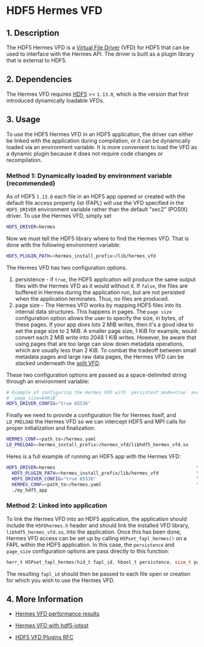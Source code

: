 # HDF5 Hermes VFD

## 1. Description
The HDF5 Hermes VFD is a [Virtual File
Driver](https://portal.hdfgroup.org/display/HDF5/Virtual+File+Drivers) (VFD) for
HDF5 that can be used to interface with the Hermes API. The driver is built as a
plugin library that is external to HDF5.

## 2. Dependencies
The Hermes VFD requires [HDF5](https://github.com/HDFGroup/hdf5) >= `1.13.0`,
which is the version that first introduced dynamically loadable VFDs.

## 3. Usage
To use the HDF5 Hermes VFD in an HDF5 application, the driver can either be
linked with the application during compilation, or it can be dynamically loaded
via an environment variable. It is more convenient to load the VFD as a dynamic
plugin because it does not require code changes or recompilation.

### Method 1: Dynamically loaded by environment variable (recommended)

As of HDF5 `1.13.0` each file in an HDF5 app opened or created with the default
file access property list (FAPL) will use the VFD specified in the `HDF5_DRIVER`
environment variable rather than the default "sec2" (POSIX) driver. To use the
Hermes VFD, simply set

```sh
HDF5_DRIVER=hermes
```

Now we must tell the HDF5 library where to find the Hermes VFD. That is done
with the following environment variable:

```sh
HDF5_PLUGIN_PATH=<hermes_install_prefix>/lib/hermes_vfd
```

The Hermes VFD has two configuration options.
1. persistence - if `true`, the HDF5 application will produce the same output
   files with the Hermes VFD as it would without it. If `false`, the files are
   buffered in Hermes during the application run, but are not persisted when the
   application terminates. Thus, no files are produced.
2. page size - The Hermes VFD works by mapping HDF5 files into its internal data
   structures. This happens in pages. The `page size` configuration option
   allows the user to specify the size, in bytes, of these pages. If your app
   does lots 2 MiB writes, then it's a good idea to set the page size to 2
   MiB. A smaller page size, 1 KiB for example, would convert each 2 MiB write
   into 2048 1 KiB writes. However, be aware that using pages that are too large
   can slow down metadata operations, which are usually less than 2 KiB. To
   combat the tradeoff between small metadata pages and large raw data pages,
   the Hermes VFD can be stacked underneath the [split VFD](https://docs.hdfgroup.org/hdf5/develop/group___f_a_p_l.html#ga502f1ad38f5143cf281df8282fef26ed).


These two configuration options are passed as a space-delimited string through
an environment variable:

```sh
# Example of configuring the Hermes VFD with `persistent_mode=true` and
# `page_size=64KiB`
HDF5_DRIVER_CONFIG="true 65536"
```

Finally we need to provide a configuration file for Hermes itself, and
`LD_PRELOAD` the Hermes VFD so we can intercept HDF5 and MPI calls for proper
initialization and finalization:

```sh
HERMES_CONF=<path_to>/hermes.yaml
LD_PRELOAD=<hermes_install_prefix>/hermes_vfd/libhdf5_hermes_vfd.so
```

Heres is a full example of running an HDF5 app with the Hermes VFD:

```sh
HDF5_DRIVER=hermes                                                    \
  HDF5_PLUGIN_PATH=<hermes_install_prefix/lib/hermes_vfd              \
  HDF5_DRIVER_CONFIG="true 65536"                                     \
  HERMES_CONF=<path_to>/hermes.yaml                                   \
  ./my_hdf5_app
```

### Method 2: Linked into application

To link the Hermes VFD into an HDF5 application, the application should include
the `H5FDhermes.h` header and should link the installed VFD library,
`libhdf5_hermes_vfd.so`, into the application. Once this has been done, Hermes
VFD access can be set up by calling `H5Pset_fapl_hermes()` on a FAPL within the
HDF5 application. In this case, the `persistence` and `page_size` configuration
options are pass directly to this function:

```C
herr_t H5Pset_fapl_hermes(hid_t fapl_id, hbool_t persistence, size_t page_size)
```

The resulting `fapl_id` should then be passed to each file open or creation for
which you wish to use the Hermes VFD.

## 4. More Information
* [Hermes VFD performance results](https://github.com/HDFGroup/hermes/wiki/HDF5-Hermes-VFD)

* [Hermes VFD with hdf5-iotest](https://github.com/HDFGroup/hermes/tree/master/benchmarks/HermesVFD)
* [HDF5 VFD Plugins RFC](https://github.com/HDFGroup/hdf5doc/blob/master/RFCs/HDF5_Library/VFL_DriverPlugins/RFC__A_Plugin_Interface_for_HDF5_Virtual_File_Drivers.pdf)
